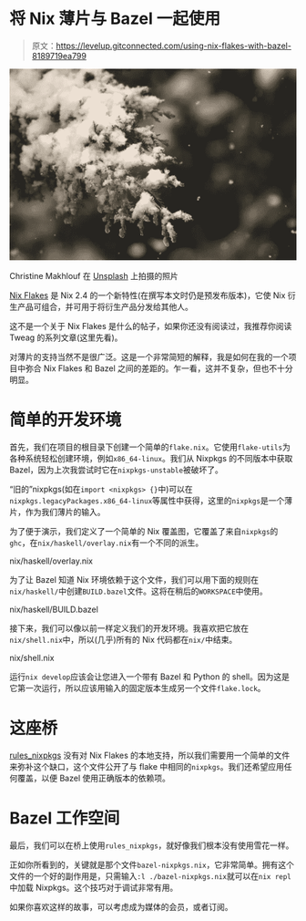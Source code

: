 # 将 Nix 薄片与 Bazel 一起使用

> 原文：<https://levelup.gitconnected.com/using-nix-flakes-with-bazel-8189719ea799>

![](img/072d0439e0f8c61a97173b65c8847503.png)

Christine Makhlouf 在 [Unsplash](https://unsplash.com/s/photos/flake?utm_source=unsplash&utm_medium=referral&utm_content=creditCopyText) 上拍摄的照片

[Nix Flakes](https://nixos.wiki/wiki/Flakes) 是 Nix 2.4 的一个新特性(在撰写本文时仍是预发布版本)，它使 Nix 衍生产品可组合，并可用于将衍生产品分发给其他人。

这不是一个关于 Nix Flakes 是什么的帖子，如果你还没有阅读过，我推荐你阅读 Tweag 的系列文章(这里先看)。

对薄片的支持当然不是很广泛。这是一个非常简短的解释，我是如何在我的一个项目中弥合 Nix Flakes 和 Bazel 之间的差距的。乍一看，这并不复杂，但也不十分明显。

# 简单的开发环境

首先，我们在项目的根目录下创建一个简单的`flake.nix`。它使用`flake-utils`为各种系统轻松创建环境，例如`x86_64-linux`。我们从 Nixpkgs 的不同版本中获取 Bazel，因为上次我尝试时它在`nixpkgs-unstable`被破坏了。

“旧的”nixpkgs(如在`import <nixpkgs> {}`中)可以在`nixpkgs.legacyPackages.x86_64-linux`等属性中获得，这里的`nixpkgs`是一个薄片，作为我们薄片的输入。

为了便于演示，我们定义了一个简单的 Nix 覆盖图，它覆盖了来自`nixpkgs`的`ghc`，在`nix/haskell/overlay.nix`有一个不同的派生。

nix/haskell/overlay.nix

为了让 Bazel 知道 Nix 环境依赖于这个文件，我们可以用下面的规则在`nix/haskell/`中创建`BUILD.bazel`文件。这将在稍后的`WORKSPACE`中使用。

nix/haskell/BUILD.bazel

接下来，我们可以像以前一样定义我们的开发环境。我喜欢把它放在`nix/shell.nix`中，所以(几乎)所有的 Nix 代码都在`nix/`中结束。

nix/shell.nix

运行`nix develop`应该会让您进入一个带有 Bazel 和 Python 的 shell。因为这是它第一次运行，所以应该用输入的固定版本生成另一个文件`flake.lock`。

# 这座桥

[rules_nixpkgs](https://github.com/tweag/rules_nixpkgs) 没有对 Nix Flakes 的本地支持，所以我们需要用一个简单的文件来弥补这个缺口，这个文件公开了与 flake 中相同的`nixpkgs`。我们还希望应用任何覆盖，以便 Bazel 使用正确版本的依赖项。

# Bazel 工作空间

最后，我们可以在桥上使用`rules_nixpkgs`，就好像我们根本没有使用雪花一样。

正如你所看到的，关键就是那个文件`bazel-nixpkgs.nix`，它非常简单。拥有这个文件的一个好的副作用是，只需输入`:l ./bazel-nixpkgs.nix`就可以在`nix repl`中加载 Nixpkgs。这个技巧对于调试非常有用。

如果你喜欢这样的故事，可以考虑成为媒体的会员，或者订阅。